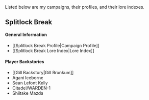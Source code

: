 Listed below are my campaigns, their profiles, and their lore indexes.
## Splitlock Break
#### General Information
* [[Splitlock Break Profile|Campaign Profile]]
* [[Splitlock Break Lore Index|Lore Index]]
#### Player Backstories
* [[Gill Backstory|Gill Rronkum]]
* Agani Iceborne
* Sean Lefont Kelly
* Citadel/WARDEN-1
* Shiitake Mazda